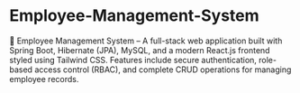 # Employee-Management-System
🚀 Employee Management System – A full-stack web application built with Spring Boot, Hibernate (JPA), MySQL, and a modern React.js frontend styled using Tailwind CSS. Features include secure authentication, role-based access control (RBAC), and complete CRUD operations for managing employee records.
